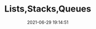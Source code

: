 ---
layout: post
title:  "Lists,Stacks,Queues"
date:   2021-06-29 19:14:51
categories: Data Structures
---